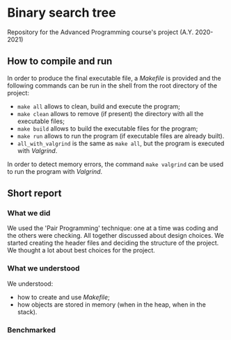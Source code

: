 # Binary search tree 
Repository for the Advanced Programming course's project (A.Y. 2020-2021)

## How to compile and run
In order to produce the final executable file, a *Makefile* is provided
and the following commands can be run in the shell from the root directory
of the project:
- `make all` allows to clean, build and execute the program;
- `make clean` allows to remove (if present) the directory with all the
executable files;
- `make build` allows to build the executable files for the program;
- `make run` allows to run the program (if executable files are already built).
- `all_with_valgrind` is the same as `make all`, but the program is executed
with *Valgrind*.

In order to detect memory errors, the command `make valgrind` can be used to
run the program with *Valgrind*.

## Short report
### What we did
We used the 'Pair Programming' technique: one at a time was coding and the others were checking. All together discussed about design choices.
We started creating the header files and deciding the structure of the project.
We thought a lot about best choices for the project.
### What we understood
We understood:
- how to create and use *Makefile*;
- how objects are stored in memory (when in the heap, when in the stack).
### Benchmarked
